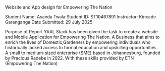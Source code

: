 Website and App design for Empowering The Nation


Student Name: Asanda Twala 
Student ID: ST10467891
Instructor: Kincade Garanganga
Date Submitted: 29 July 2025

Purpose of Report
YAAL Stack has been given the task to create a website and Mobile Application for Empowering The Nation. A Business that aims to enrich the lives of Domestic,Gardeners by empowering individuals who historically lacked access to formal education and upskilling opportunities. A small to medium-sized enterprise (SME) based in Johannesburg, founded by Precious Radebe in 2022. With these skills provided by ETN (Empowering The Nation) 

